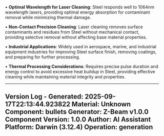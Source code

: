<!-- CONTENT START -->
• **Optimal Wavelength for Laser Cleaning**: Steel responds well to 1064nm wavelength lasers, providing optimal energy absorption for contaminant removal while minimizing thermal damage.

• **Non-Contact Precision Cleaning**: Laser cleaning removes surface contaminants and residues from Steel without mechanical contact, providing selective removal without affecting base material properties.

• **Industrial Applications**: Widely used in aerospace, marine, and industrial equipment industries for improving Steel surface finish, removing coatings, and preparing for further processing.

• **Thermal Processing Considerations**: Requires precise pulse duration and energy control to avoid excessive heat buildup in Steel, providing effective cleaning while maintaining material integrity and properties.
<!-- CONTENT END -->

<!-- METADATA START -->
---
Version Log - Generated: 2025-09-17T22:13:44.923822
Material: Unknown
Component: bullets
Generator: Z-Beam v1.0.0
Component Version: 1.0.0
Author: AI Assistant
Platform: Darwin (3.12.4)
Operation: generation
---
<!-- METADATA END -->